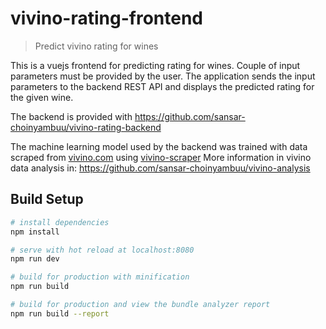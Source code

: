 # vivino-rating-frontend

> Predict vivino rating for wines

This is a vuejs frontend for predicting rating for wines.
Couple of input parameters must be provided by the user. The application sends the input parameters to the backend REST API and displays the predicted rating for the given wine.

The backend is provided with https://github.com/sansar-choinyambuu/vivino-rating-backend

The machine learning model used by the backend was trained with data scraped from [vivino.com](https://www.vivino.com/) using [vivino-scraper](https://github.com/sansar-choinyambuu/vivino-scraper)
More information in vivino data analysis in: https://github.com/sansar-choinyambuu/vivino-analysis 

## Build Setup

``` bash
# install dependencies
npm install

# serve with hot reload at localhost:8080
npm run dev

# build for production with minification
npm run build

# build for production and view the bundle analyzer report
npm run build --report
```
